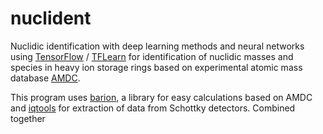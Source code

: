 # nuclident

Nuclidic identification with deep learning methods and neural networks using [TensorFlow](https://github.com/xaratustrah/barion) / [TFLearn](http://tflearn.org/) for identification of nuclidic masses and species in heavy ion storage rings based on experimental atomic mass database [AMDC](https://www-nds.iaea.org/amdc/).

This program uses [barion](https://github.com/xaratustrah/barion), a library for easy calculations based on AMDC and [iqtools](https://github.com/xaratustrah/iqtools) for extraction of data from Schottky detectors. Combined together
